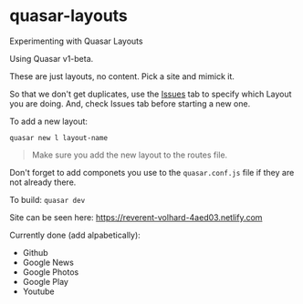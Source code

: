 # quasar-layouts
Experimenting with Quasar Layouts

Using Quasar v1-beta.

These are just layouts, no content. Pick a site and mimick it.

So that we don't get duplicates, use the [Issues](https://github.com/hawkeye64/quasar-layouts/issues) tab to specify which Layout you are doing. And, check Issues tab before starting a new one.

To add a new layout:
```
quasar new l layout-name
```

> Make sure you add the new layout to the routes file.

Don't forget to add componets you use to the `quasar.conf.js` file if they are not already there.

To build: `quasar dev`

Site can be seen here: https://reverent-volhard-4aed03.netlify.com

Currently done (add alpabetically):
- Github
- Google News
- Google Photos
- Google Play
- Youtube

